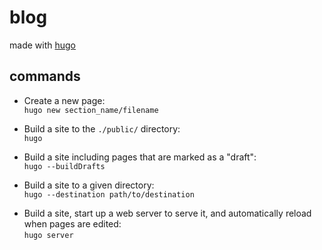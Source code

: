 # blog

made with [hugo](https://github.com/gohugoio/hugo.git)

## commands

-   Create a new page:  
    `hugo new section_name/filename`

-   Build a site to the `./public/` directory:  
    `hugo`

-   Build a site including pages that are marked as a "draft":  
    `hugo --buildDrafts`

-   Build a site to a given directory:  
    `hugo --destination path/to/destination`

<!-- prettier-ignore -->
-   Build a site, start up a web server to serve it, and automatically reload when pages are edited:  
    `hugo server`
